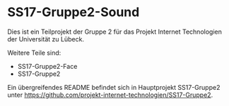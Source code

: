 # SS17-Gruppe2-Sound

Dies ist ein Teilprojekt der Gruppe 2 für das Projekt Internet Technologien der Universität zu Lübeck.

Weitere Teile sind:
- SS17-Gruppe2-Face
- SS17-Gruppe2

Ein übergreifendes README befindet sich in Hauptprojekt SS17-Gruppe2 unter https://github.com/projekt-internet-technologien/SS17-Gruppe2.
